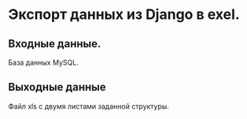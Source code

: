 # Экспорт данных из Django в exel.

## Входные данные.

База данных MySQL.

## Выходные данные

Файл xls с двумя листами заданной структуры.
